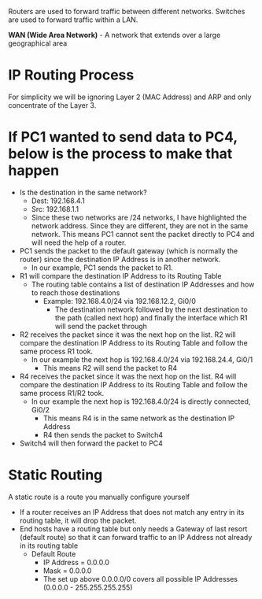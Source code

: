 Routers are used to forward traffic between different networks. Switches are used to forward traffic within a LAN.

**WAN (Wide Area Network)** - A network that extends over a large geographical area

# IP Routing Process
For simplicity we will be ignoring Layer 2 (MAC Address) and ARP and only concentrate of the Layer 3.

# If PC1 wanted to send data to PC4, below is the process to make that happen

- Is the destination in the same network?
	- Dest: 192.168.4.1
	- Src: 192.168.1.1
	- Since these two networks are /24 networks, I have highlighted the network address. Since they are different, they are not in the same network. This means PC1 cannot sent the packet directly to PC4 and will need the help of a router.
- PC1 sends the packet to the default gateway (which is normally the router) since the destination IP Address is in another network.
	- In our example, PC1 sends the packet to R1.
- R1 will compare the destination IP Address to its Routing Table
	- The routing table contains a list of destination IP Addresses and how to reach those destinations
		- Example: 192.168.4.0/24 via 192.168.12.2, Gi0/0
			- The destination network followed by the next destination to the path (called next hop) and finally the interface which R1 will send the packet through
- R2 receives the packet since it was the next hop on the list. R2 will compare the destination IP Address to its Routing Table and follow the same process R1 took.
	- In our example the next hop is 192.168.4.0/24 via 192.168.24.4, Gi0/1
		- This means R2 will send the packet to R4
- R4 receives the packet since it was the next hop on the list. R4 will compare the destination IP Address to its Routing Table and follow the same process R1/R2 took.
	- In our example the next hop is 192.168.4.0/24 is directly connected, Gi0/2
		- This means R4 is in the same network as the destination IP Address
		- R4 then sends the packet to Switch4
- Switch4 will then forward the packet to PC4

# Static Routing
A static route is a route you manually configure yourself

- If a router receives an IP Address that does not match any entry in its routing table, it will drop the packet.
- End hosts have a routing table but only needs a Gateway of last resort (default route) so that it can forward traffic to an IP Address not already in its routing table
	- Default Route
		- IP Address = 0.0.0.0
		- Mask = 0.0.0.0
		- The set up above 0.0.0.0/0 covers all possible IP Addresses (0.0.0.0 - 255.255.255.255)

